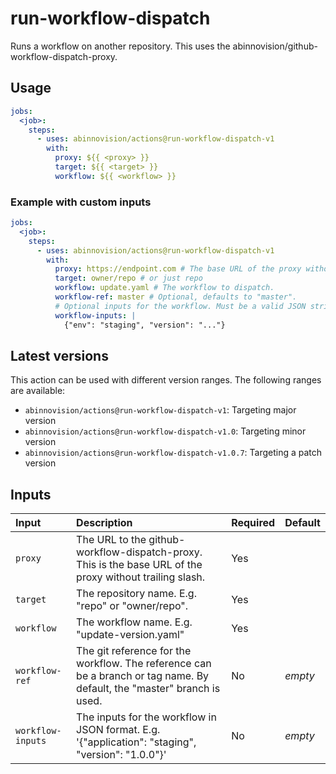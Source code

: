 # run-workflow-dispatch

Runs a workflow on another repository. This uses the abinnovision/github-workflow-dispatch-proxy.

## Usage

[//]: # "x-release-please-start-major"

```yaml
jobs:
  <job>:
    steps:
      - uses: abinnovision/actions@run-workflow-dispatch-v1
        with:
          proxy: ${{ <proxy> }}
          target: ${{ <target> }}
          workflow: ${{ <workflow> }}
```

[//]: # "x-release-please-end"

### Example with custom inputs

```yaml
jobs:
  <job>:
    steps:
      - uses: abinnovision/actions@run-workflow-dispatch-v1
        with:
          proxy: https://endpoint.com # The base URL of the proxy without a trailing slash.
          target: owner/repo # or just repo
          workflow: update.yaml # The workflow to dispatch.
          workflow-ref: master # Optional, defaults to "master".
          # Optional inputs for the workflow. Must be a valid JSON string.
          workflow-inputs: |
            {"env": "staging", "version": "..."}
```

## Latest versions

This action can be used with different version ranges. The following ranges are available:

- `abinnovision/actions@run-workflow-dispatch-v1`: Targeting major version <!-- x-release-please-major -->
- `abinnovision/actions@run-workflow-dispatch-v1.0`: Targeting minor version <!-- x-release-please-minor -->
- `abinnovision/actions@run-workflow-dispatch-v1.0.7`: Targeting a patch version <!-- x-release-please-version -->

## Inputs

| Input             | Description                                                                                                             | Required | Default |
| :---------------- | :---------------------------------------------------------------------------------------------------------------------- | :------- | :------ |
| `proxy`           | The URL to the github-workflow-dispatch-proxy. This is the base URL of the proxy without trailing slash.                | Yes      |         |
| `target`          | The repository name. E.g. "repo" or "owner/repo".                                                                       | Yes      |         |
| `workflow`        | The workflow name. E.g. "update-version.yaml"                                                                           | Yes      |         |
| `workflow-ref`    | The git reference for the workflow. The reference can be a branch or tag name. By default, the "master" branch is used. | No       | _empty_ |
| `workflow-inputs` | The inputs for the workflow in JSON format. E.g. '{"application": "staging", "version": "1.0.0"}'                       | No       | _empty_ |
